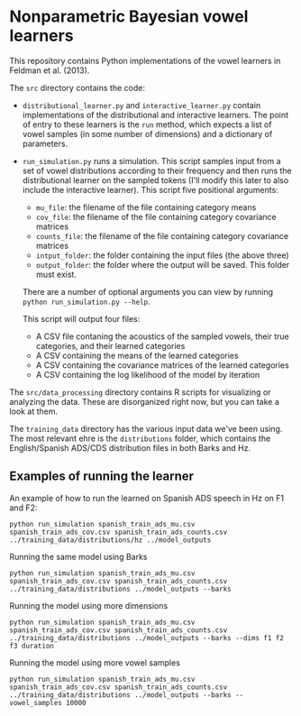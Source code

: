 # Nonparametric Bayesian vowel learners

This repository contains Python implementations of the vowel learners in Feldman et al. (2013).

The `src` directory contains the code:
* `distributional_learner.py` and `interactive_learner.py` contain implementations of the distributional and interactive learners. The point of entry to these learners is the `run` method, which expects a list of vowel samples (in some number of dimensions) and a dictionary of parameters.
* `run_simulation.py` runs a simulation. This script samples input from a set of vowel distributions according to their frequency and then runs the distributional learner on the sampled tokens (I'll modify this later to also include the interactive learner). This script five positional arguments:
  * `mu_file`: the filename of the file containing category means
  * `cov_file`: the filename of the file containing category covariance matrices
  * `counts_file`: the filename of the file containing category covariance matrices
  * `intput_folder`: the folder containing the input files (the above three)
  * `output_folder`: the folder where the output will be saved. This folder must exist.

  There are a number of optional arguments you can view by running `python run_simulation.py --help`.
  
  This script will output four files:
    * A CSV file contaning the acoustics of the sampled vowels, their true categories, and their learned categories
    * A CSV containing the means of the learned categories
    * A CSV containing the covariance matrices of the learned categories
    * A CSV containing the log likelihood of the model by iteration

The `src/data_processing` directory contains R scripts for visualizing or analyzing the data. These are disorganized right now, but you can take a look at them.

The `training_data` directory has the various input data we've been using. The most relevant ehre is the `distributions` folder, which contains the English/Spanish ADS/CDS distribution files in both Barks and Hz.

## Examples of running the learner

An example of how to run the learned on Spanish ADS speech in Hz on F1 and F2:

```python run_simulation spanish_train_ads_mu.csv spanish_train_ads_cov.csv spanish_train_ads_counts.csv ../training_data/distributions/hz ../model_outputs```

Running the same model using Barks

```python run_simulation spanish_train_ads_mu.csv spanish_train_ads_cov.csv spanish_train_ads_counts.csv ../training_data/distributions ../model_outputs --barks```

Running the model using more dimensions 

```python run_simulation spanish_train_ads_mu.csv spanish_train_ads_cov.csv spanish_train_ads_counts.csv ../training_data/distributions ../model_outputs --barks --dims f1 f2 f3 duration```

Running the model using more vowel samples

```python run_simulation spanish_train_ads_mu.csv spanish_train_ads_cov.csv spanish_train_ads_counts.csv ../training_data/distributions ../model_outputs --barks --vowel_samples 10000```
